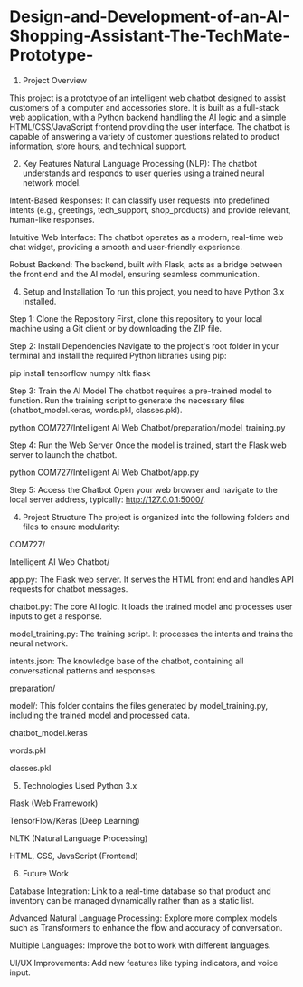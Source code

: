 # Design-and-Development-of-an-AI-Shopping-Assistant-The-TechMate-Prototype-
1. Project Overview

This project is a prototype of an intelligent web chatbot designed to assist customers of a computer and accessories store. It is built as a full-stack web application, with a Python backend handling the AI logic and a simple HTML/CSS/JavaScript frontend providing the user interface. The chatbot is capable of answering a variety of customer questions related to product information, store hours, and technical support.

2. Key Features
Natural Language Processing (NLP): The chatbot understands and responds to user queries using a trained neural network model.

Intent-Based Responses: It can classify user requests into predefined intents (e.g., greetings, tech_support, shop_products) and provide relevant, human-like responses.

Intuitive Web Interface: The chatbot operates as a modern, real-time web chat widget, providing a smooth and user-friendly experience.

Robust Backend: The backend, built with Flask, acts as a bridge between the front end and the AI model, ensuring seamless communication.

4. Setup and Installation
To run this project, you need to have Python 3.x installed.

Step 1: Clone the Repository
First, clone this repository to your local machine using a Git client or by downloading the ZIP file.

Step 2: Install Dependencies
Navigate to the project's root folder in your terminal and install the required Python libraries using pip:

pip install tensorflow numpy nltk flask

Step 3: Train the AI Model
The chatbot requires a pre-trained model to function. Run the training script to generate the necessary files (chatbot_model.keras, words.pkl, classes.pkl).

python COM727/Intelligent AI Web Chatbot/preparation/model_training.py

Step 4: Run the Web Server
Once the model is trained, start the Flask web server to launch the chatbot.

python COM727/Intelligent AI Web Chatbot/app.py

Step 5: Access the Chatbot
Open your web browser and navigate to the local server address, typically: http://127.0.0.1:5000/.

4. Project Structure
The project is organized into the following folders and files to ensure modularity:

COM727/

Intelligent AI Web Chatbot/

app.py: The Flask web server. It serves the HTML front end and handles API requests for chatbot messages.

chatbot.py: The core AI logic. It loads the trained model and processes user inputs to get a response.

model_training.py: The training script. It processes the intents and trains the neural network.

intents.json: The knowledge base of the chatbot, containing all conversational patterns and responses.

preparation/

model/: This folder contains the files generated by model_training.py, including the trained model and processed data.

chatbot_model.keras

words.pkl

classes.pkl

5. Technologies Used
Python 3.x

Flask (Web Framework)

TensorFlow/Keras (Deep Learning)

NLTK (Natural Language Processing)

HTML, CSS, JavaScript (Frontend)

6. Future Work

Database Integration: Link to a real-time database so that product and inventory can be managed dynamically rather than as a static list.

Advanced Natural Language Processing: Explore more complex models such as Transformers to enhance the flow and accuracy of conversation.

Multiple Languages: Improve the bot to work with different languages.

UI/UX Improvements: Add new features like typing indicators, and voice input.
